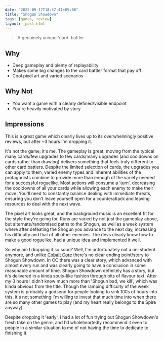 ```yaml
---
date: "2025-09-17T18:57:41+09:00"
title: "Shogun Showdown"
tags: [games, review]
layout: _post.html
---
```


> A genuinely unique 'card' battler

## Why

- Deep gameplay and plenty of replayability
- Makes some big changes to the card battler format that pay off
- Cool pixel art and varied scenarios

## Why Not

- You want a game with a clearly defined/visible endpoint
- You're heavily motivated by story

## Impressions

This is a great game which clearly lives up to its overwhelmingly positive reviews, but after ~3 hours I'm dropping it.

It's not the game; it's me. The gameplay is great; moving from the typical many cards/few upgrades to few cards/many upgrades (and cooldowns on cards rather than drawing) delivers something that feels truly different to other card battlers. Despite the limited selection of cards, the upgrades you can apply to them, varied enemy types and inherent abilities of the protagonists combine to provide more than enough of the variety needed for a successful roguelike. Most actions will consume a 'turn', decreasing the cooldowns of all your cards while allowing each enemy to make their move. You'll need to constantly balance dealing with immediate threats, ensuring you don't leave yourself open for a counterattack and leaving resources to deal with the next wave.

The pixel art looks great, and the background music is an excellent fit for the style they're going for. Runs are varied by not just the gameplay above, but alternate/randomised paths to the Shogun, as well as a week system where after defeating the Shogun you advance to the next day, increasing his difficulty and that of all other enemies. The devs clearly know how to make a good roguelike, had a unique idea and implemented it well.

So why am I dropping it so soon? Well, I'm unfortunately not a uni student anymore, and unlike [Cobalt Core](/games/reviews/cobalt_core.md) there's no clear ending point/story to Shogun Showdown. In CC there was a clear story, which advanced with almost every run and was clearly going to have a conclusion in some reasonable amount of time. Shogun Showdown definitely has a story, but it's delivered in a kinda souls-like fashion through bits of flavour text. After my 3 hours I didn't know much more than 'Shogun bad, we kill', which was kinda obvious from the title. Though the ramping difficulty of the week system is probably a godsend for people looking to sink 100s of hours into this, it's not something I'm willing to invest that much time into when there are so many other games to play (and my heart really belongs to the Spire anyway).

Despite dropping it 'early', I had a lot of fun trying out Shogun Showdown's fresh take on the genre, and I'd wholeheartedly recommend it even to people in a similar situation to me of not having the time to dedicate to finishing it.

